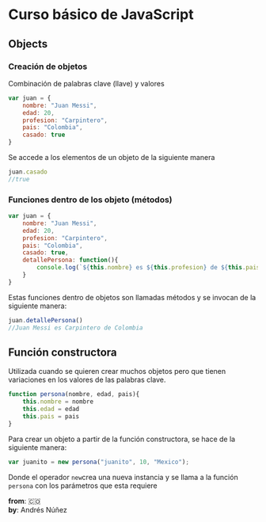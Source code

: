 # Curso básico de JavaScript

## Objects

### Creación de objetos

Combinación de palabras clave (llave) y valores

```Javascript
var juan = {
    nombre: "Juan Messi",
    edad: 20,
    profesion: "Carpintero",
    pais: "Colombia",
    casado: true
}
```

Se accede a los elementos de un objeto de la siguiente manera

```Javascript
juan.casado
//true
```

### Funciones dentro de los objeto (métodos)

```Javascript
var juan = {
    nombre: "Juan Messi",
    edad: 20,
    profesion: "Carpintero",
    pais: "Colombia",
    casado: true,
    detallePersona: function(){
        console.log(`${this.nombre} es ${this.profesion} de ${this.pais}`);
    }
}
```

Estas funciones dentro de objetos son llamadas métodos y se invocan de la siguiente manera:

```Javascript
juan.detallePersona()
//Juan Messi es Carpintero de Colombia
```

## Función constructora

Utilizada cuando se quieren crear muchos objetos pero que tienen variaciones en los valores de las palabras clave.

```Javascript
function persona(nombre, edad, pais){
    this.nombre = nombre
    this.edad = edad
    this.pais = pais
}
```

Para crear un objeto a partir de la función constructora, se hace de la siguiente manera:

```Javascript
var juanito = new persona("juanito", 10, "Mexico");
```

Donde el operador ```new```crea una nueva instancia y se llama a la función ```persona``` con los parámetros que esta requiere

**from**: 🇨🇴  
**by**: Andrés Núñez
